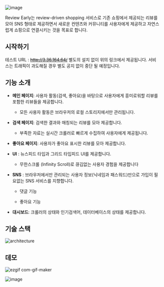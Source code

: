 ![image](https://user-images.githubusercontent.com/38336997/107942087-18813880-6fce-11eb-9a4f-c20c4d79ab8d.png)

Review Early는 review-driven shopping 서비스로 기존 쇼핑에서 제공되는 리뷰를 모아 SNS 형태로 제공하면서 새로운 컨텐츠와 커뮤니티를 사용자에게 제공하고 자연스럽게 쇼핑으로 연결시키는 것을 목표로 합니다. 



## 시작하기

테스트 URL : ~~http://3.36.164.64/~~
별도의 설치 없이 위의 링크에서 제공됩니다. 서비스는 트래픽이 과도해질 경우 별도 공지 없이 중단 될 예정입니다.



## 기능 소개



* __메인 페이지__: 사용자 활동(검색, 좋아요)을 바탕으로 사용자에게 흥미로워할 리뷰를 포함한 리뷰들을 제공합니다.

  * 모든 사용자 활동은 브라우저의 로컬 스토리지에서만 관리됩니다.

* __검색 페이지__: 검색한 결과와 매칭되는 리뷰를 모아 제공합니다.

  * 부족한 자료는 실시간 크롤러로 빠르게 수집하여 사용자에게 제공됩니다.

* __좋아요 페이지__: 사용자가 좋아요 표시한 리뷰를 모아 제공합니다.

* __UI__ : 뉴스피드 타입과 그리드 타입피드 UI를 제공합니다.

  * 무한스크롤 (Infinity Scroll)로 끊김없는 사용자 경험을 제공합니다

* __SNS__ : 브라우저에서만 관리되는 사용자 정보(닉네임과 패스워드)만으로 가입이 필요없는 SNS 서비스를 지향합니다.

  * 댓글 기능

  * 좋아요 기능

* __대시보드__: 크롤러의 상태와 인기검색어, 데이터베이스의 상태를 제공합니다.


    

## 기술 스택

![architecture](https://user-images.githubusercontent.com/38336997/107941173-a6f4ba80-6fcc-11eb-9cf9-a03cdba5d6a2.PNG)



## 데모

![ezgif com-gif-maker](https://user-images.githubusercontent.com/38336997/108310646-0df5b780-71f7-11eb-8873-6414a0030ddf.gif)

![image](https://user-images.githubusercontent.com/38336997/108310772-4ac1ae80-71f7-11eb-9538-f44f3c9fc4e2.png)


